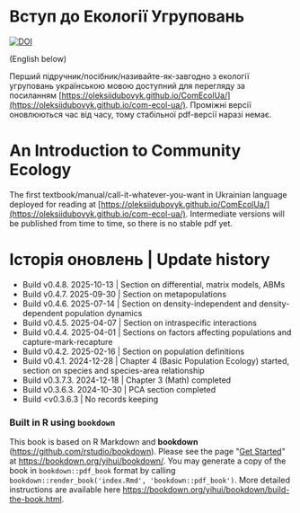 # Вступ до Екології Угруповань

[![DOI](https://zenodo.org/badge/doi/10.5281/zenodo.14014872.svg)](https://doi.org/10.5281/zenodo.14014872)

(English below)

Перший підручник/посібник/називайте-як-завгодно з екології угруповань українською мовою доступний для перегляду за посиланням [https://oleksiidubovyk.github.io/ComEcolUa/](https://oleksiidubovyk.github.io/com-ecol-ua/). Проміжні версії оновлюються час від часу, тому стабільної pdf-версії наразі немає. 

# An Introduction to Community Ecology

The first textbook/manual/call-it-whatever-you-want in Ukrainian language deployed for reading at [https://oleksiidubovyk.github.io/ComEcolUa/](https://oleksiidubovyk.github.io/com-ecol-ua/). Intermediate versions will be published from time to time, so there is no stable pdf yet.

# Історія оновлень | Update history

- Build v0.4.8. 2025-10-13 | Section on differential, matrix models, ABMs
- Build v0.4.7. 2025-09-30 | Section on metapopulations
- Build v0.4.6. 2025-07-14 | Section on density-independent and density-dependent population dynamics
- Build v0.4.5. 2025-04-07 | Section on intraspecific interactions
- Build v0.4.4. 2025-04-01 | Sections on factors affecting populations and capture-mark-recapture
- Build v0.4.2. 2025-02-16 | Section on population definitions
- Build v0.4.1. 2024-12-28 | Chapter 4 (Basic Population Ecology) started, section on species and species-area relationship
- Build v0.3.7.3. 2024-12-18 | Chapter 3 (Math) completed
- Build v0.3.6.3. 2024-10-30 | PCA section completed
- Build <v0.3.6.3 | No records keeping

### Built in R using `bookdown`

This book is based on R Markdown and **bookdown** (https://github.com/rstudio/bookdown). Please see the page "[Get Started](https://bookdown.org/yihui/bookdown/get-started.html)" at https://bookdown.org/yihui/bookdown/. You may generate a copy of the book in `bookdown::pdf_book` format by calling `bookdown::render_book('index.Rmd', 'bookdown::pdf_book')`. More detailed instructions are available here https://bookdown.org/yihui/bookdown/build-the-book.html.
